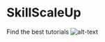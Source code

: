 # SkillScaleUp
Find the best tutorials 
![alt-text]([https://github.com/dish34/SkillScaleUp/blob/dev/gif/SkillProject2gif.mp4](https://github.com/dish34/SkillScaleUp/blob/dev/gif/SkillProject2.gif))
